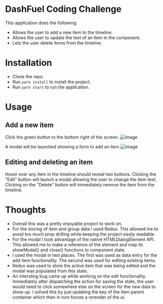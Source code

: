 # DashFuel Coding Challenge
This application does the following:
- Allows the user to add a new item to the timeline.
- Allows the user to update the text of an item in the component.
- Lets the user delete items from the timeline.

# Installation
- Clone the repo.
- Run `yarn install` to install the project.
- Run `yarn start` to run the application.

# Usage
## Add a new item
Click the green button to the bottom right of the screen.
![image](https://github.com/kristophesankar/dashfuel-challenge/assets/33190221/683eae67-8208-49fd-b488-0c7b41519a97)

A modal will be launched showing a form to add an item
![image](https://github.com/kristophesankar/dashfuel-challenge/assets/33190221/cb6e1dad-2583-451b-ade0-579ad040a3a5)

## Editing and deleting an item
Hover over any item in the timeline should reveal two buttons. Clicking the "Edit" button will launch a modal allowing the user to change the item text. Clicking on the "Delete" button will immediately remove the item from the timeline.

# Thoughts
- Overall this was a pretty enjoyable project to work on.
- For the storing of item and group data I used Redux. This allowed me to avoid too much prop drilling while keeping the project easily readable.
- For the modal I took advantage of the native HTMLDialogElement API. This allowed me to make a reference of the element and map its showModal() and close() functions to component state.
- I used the modal in two places. The first was used as data entry for the add item functionality. The second was used for editing existing items.
- Redux was used to store the active item that was being edited and the modal was populated from this state.
- An intersting bug came up while working on the edit functionality. Immediately after dispatching the action for saving the state, the user would need to click somewhere else on the screen for the new data to show up. I solved this by just updating the key of the item parent container which then in turn forces a rerender of the ui.
